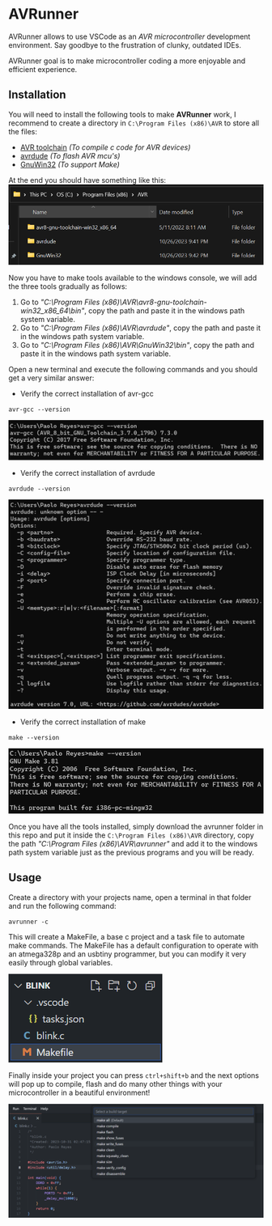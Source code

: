 # AVRunner
AVRunner allows to use VSCode as an *AVR microcontroller* development environment. Say goodbye to the frustration of clunky, outdated IDEs. 

AVRunner goal is to make microcontroller coding a more enjoyable and efficient experience.

## Installation
You will need to install the following tools to make **AVRunner** work, I recommend to create a directory in `C:\Program Files (x86)\AVR` to store all the files:
- [AVR toolchain][microchip_studio_toolchain] *(To compile c code for AVR devices)*
- [avrdude][avrdude] *(To flash AVR mcu's)*
- [GnuWin32][GnuWin32] *(To support Make)*

At the end you should have something like this:
![tools][tools_image]

Now you have to make tools available to the windows console, we will add the three tools gradually as follows:
1. Go to *"C:\Program Files (x86)\AVR\avr8-gnu-toolchain-win32_x86_64\bin"*, copy the path and paste it in the windows path system variable.
2. Go to *"C:\Program Files (x86)\AVR\avrdude"*, copy the path and paste it in the windows path system variable.
3. Go to *"C:\Program Files (x86)\AVR\GnuWin32\bin"*, copy the path and paste it in the windows path system variable.

Open a new terminal and execute the following commands and you should get a very similar answer: 
- Verify the correct installation of avr-gcc 
```
avr-gcc --version
```
![avr_gcc][avr_gcc_image] 
- Verify the correct installation of avrdude 
```
avrdude --version
```
![avrdude][avrdude_image]
- Verify the correct installation of make
```
make --version
```
![make][make_image]

Once you have all the tools installed, simply download the avrunner folder in this repo and put it inside the `C:\Program Files (x86)\AVR` directory, copy the path *"C:\Program Files (x86)\AVR\avrunner"* and add it to the windows path system variable just as the previous programs and you will be ready.

## Usage
Create a directory with your projects name, open a terminal in that folder and run the following command: 
```
avrunner -c
```
This will create a MakeFile, a base c project and a task file to automate make commands. The MakeFile has a default configuration to operate with an atmega328p and an usbtiny programmer, but you can modify it very easily through global variables.

![avrunner_output][avrunner_output_image]

Finally inside your project you can press `ctrl+shift+b` and the next options will pop up to compile, flash and do many other things with your microcontroller in a beautiful environment!

![tasks][tasks_image]

[microchip_studio_toolchain]: https://www.microchip.com/en-us/tools-resources/develop/microchip-studio/gcc-compilers
[avrdude]: https://github.com/avrdudes/avrdude/releases
[GnuWin32]: https://gnuwin32.sourceforge.net/packages/make.htm
[tools_image]: resources/tools.png
[avr_gcc_image]: resources/avr-gcc.png
[avrdude_image]: resources/avrdude.png
[make_image]: resources/make.png
[avrunner_output_image]: resources/avrunner_output.png
[tasks_image]: resources/tasks.png
